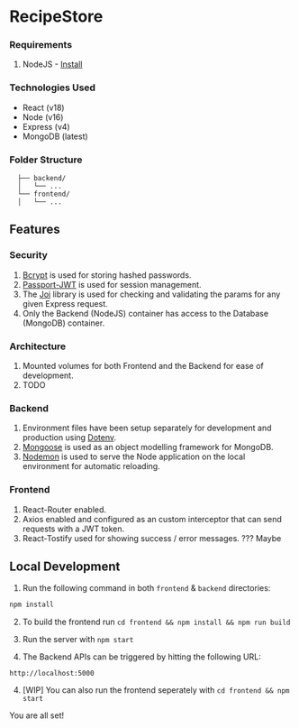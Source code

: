 # RecipeStore

### Requirements

1. NodeJS - [Install](https://nodejs.org/en/download/)

### Technologies Used

- React (v18)
- Node (v16)
- Express (v4)
- MongoDB (latest)

### Folder Structure

```project-root/
  ├── backend/
  │   └── ...
  └── frontend/
  │   └── ...
```

## Features

### Security

1. [Bcrypt](https://www.npmjs.com/package/bcrypt) is used for storing hashed passwords.
2. [Passport-JWT](https://www.npmjs.com/package/passport-jwt) is used for session management.
3. The [Joi](https://www.npmjs.com/package/joi) library is used for checking and validating the params for any given Express request.
4. Only the Backend (NodeJS) container has access to the Database (MongoDB) container.

### Architecture

1. Mounted volumes for both Frontend and the Backend for ease of development.
2. TODO

### Backend

1. Environment files have been setup separately for development and production using [Dotenv](https://www.npmjs.com/package/dotenv).
2. [Mongoose](https://www.npmjs.com/package/mongoose) is used as an object modelling framework for MongoDB.
3. [Nodemon](https://www.npmjs.com/package/nodemon) is used to serve the Node application on the local environment for automatic reloading.

### Frontend

1. React-Router enabled.
2. Axios enabled and configured as an custom interceptor that can send requests with a JWT token.
3. React-Tostify used for showing success / error messages. ??? Maybe

## Local Development

1. Run the following command in both `frontend` & `backend` directories:

```bash
npm install
```

2. To build the frontend run `cd frontend && npm install && npm run build`

3. Run the server with `npm start`

4. The Backend APIs can be triggered by hitting the following URL:

```
http://localhost:5000
```

4. [WIP] You can also run the frontend seperately with `cd frontend && npm start`

You are all set!
